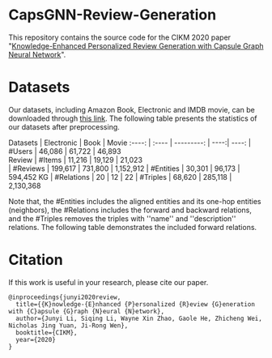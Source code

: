 # CapsGNN-Review-Generation

This repository contains the source code for the CIKM 2020 paper "[Knowledge-Enhanced Personalized Review Generation with Capsule Graph Neural Network](https://arxiv.org/abs/2010.01480)".

# Datasets

Our datasets, including Amazon Book, Electronic and IMDB movie, can be downloaded through [this link](https://drive.google.com/drive/folders/1xvAkWs8JXKRigMH68mK2zbhoqzvfcvou?usp=sharing). The following table presents the statistics of our datasets after preprocessing.

 Datasets               | Electronic | Book | Movie 
  :----:   |  :----     | ---------: | ----:| ----: 
           | #Users     | 46,086 | 61,722 |  46,893   
   Review  | #Items     | 11,216 | 19,129 |  21,023   
           | #Reviews   | 199,617 | 731,800 | 1,152,912 
           | #Entities  | 30,301  | 96,173 | 594,452 
   KG      | #Relations | 20      | 12 | 22 
           | #Triples   | 68,620  | 285,118 | 2,130,368 

Note that, the #Entities includes the aligned entities and its one-hop entities (neighbors), the #Relations includes the forward and backward relations, and the #Triples removes the triples with ''name'' and ''description'' relations. The following table demonstrates the included forward relations.

# Citation

If this work is useful in your research, please cite our paper.

```
@inproceedings{junyi2020review,
  title={{K}nowledge-{E}nhanced {P}ersonalized {R}eview {G}eneration with {C}apsule {G}raph {N}eural {N}etwork},
  author={Junyi Li, Siqing Li, Wayne Xin Zhao, Gaole He, Zhicheng Wei, Nicholas Jing Yuan, Ji-Rong Wen},
  booktitle={CIKM},
  year={2020}
}
```
